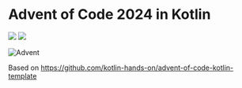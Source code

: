 # Advent of Code 2024 in Kotlin

![](https://img.shields.io/badge/day%20📅-1-blue) ![](https://img.shields.io/badge/stars%20⭐-43-yellow)

![Advent](https://www.pixelmancer.com.br/projects/advent-of-code.jpg)

Based on https://github.com/kotlin-hands-on/advent-of-code-kotlin-template
